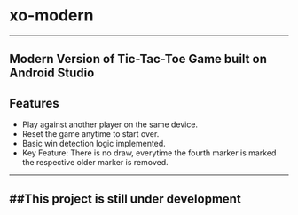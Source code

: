 # xo-modern
---
Modern Version of Tic-Tac-Toe Game built on Android Studio
---
## Features

- Play against another player on the same device.
- Reset the game anytime to start over.
- Basic win detection logic implemented.
- Key Feature: There is no draw, everytime the fourth marker is marked the respective older marker is removed.
---
##This project is still under development
---
